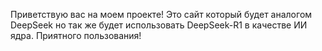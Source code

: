 Приветствую вас на моем проекте! Это сайт который будет аналогом DeepSeek но так же будет использовать DeepSeek-R1 в качестве ИИ ядра.
Приятного пользования!
